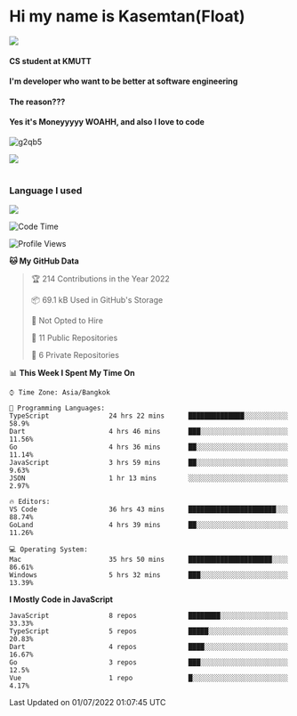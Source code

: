 # Hi my name is Kasemtan(Float)
![](https://64.media.tumblr.com/9c2a8f831efe8da556ffbf89cebb52c9/b86c1ab833a37e32-93/s1280x1920/d000dc22f75df64be2bc150f5fa69c4f6df6bb07.gifv)
#### CS student at KMUTT
#### I'm developer who want to be better at software engineering
#### The reason???
#### Yes it's Moneyyyyy WOAHH, and also I love to code
![g2qb5](https://user-images.githubusercontent.com/69688279/175812510-9235eaf7-72f7-40d3-b163-56efa9aa5c6b.gif)


[![](https://github-readme-stats.vercel.app/api?username=FloatKasemtan&show_icons=true&theme=nightowl)]()
#
### Language I used
[![](https://github-readme-stats.vercel.app/api/top-langs/?username=FloatKasemtan&layout=compact&theme=nightowl)]()
<!--START_SECTION:waka-->
![Code Time](http://img.shields.io/badge/Code%20Time-539%20hrs%2043%20mins-blue)

![Profile Views](http://img.shields.io/badge/Profile%20Views-11-blue)

**🐱 My GitHub Data** 

> 🏆 214 Contributions in the Year 2022
 > 
> 📦 69.1 kB Used in GitHub's Storage 
 > 
> 🚫 Not Opted to Hire
 > 
> 📜 11 Public Repositories 
 > 
> 🔑 6 Private Repositories  
 > 
📊 **This Week I Spent My Time On** 

```text
⌚︎ Time Zone: Asia/Bangkok

💬 Programming Languages: 
TypeScript               24 hrs 22 mins      ██████████████░░░░░░░░░░░   58.9% 
Dart                     4 hrs 46 mins       ███░░░░░░░░░░░░░░░░░░░░░░   11.56% 
Go                       4 hrs 36 mins       ██░░░░░░░░░░░░░░░░░░░░░░░   11.14% 
JavaScript               3 hrs 59 mins       ██░░░░░░░░░░░░░░░░░░░░░░░   9.63% 
JSON                     1 hr 13 mins        ░░░░░░░░░░░░░░░░░░░░░░░░░   2.97%

🔥 Editors: 
VS Code                  36 hrs 43 mins      ██████████████████████░░░   88.74% 
GoLand                   4 hrs 39 mins       ██░░░░░░░░░░░░░░░░░░░░░░░   11.26%

💻 Operating System: 
Mac                      35 hrs 50 mins      █████████████████████░░░░   86.61% 
Windows                  5 hrs 32 mins       ███░░░░░░░░░░░░░░░░░░░░░░   13.39%

```

**I Mostly Code in JavaScript** 

```text
JavaScript               8 repos             ████████░░░░░░░░░░░░░░░░░   33.33% 
TypeScript               5 repos             █████░░░░░░░░░░░░░░░░░░░░   20.83% 
Dart                     4 repos             ████░░░░░░░░░░░░░░░░░░░░░   16.67% 
Go                       3 repos             ███░░░░░░░░░░░░░░░░░░░░░░   12.5% 
Vue                      1 repo              █░░░░░░░░░░░░░░░░░░░░░░░░   4.17%

```



 Last Updated on 01/07/2022 01:07:45 UTC
<!--END_SECTION:waka-->
<!--
**FloatKasemtan/FloatKasemtan** is a ✨ _special_ ✨ repository because its `README.md` (this file) appears on your GitHub profile.

Here are some ideas to get you started:

- 🔭 I’m currently working on ...
- 🌱 I’m currently learning ...
- 👯 I’m looking to collaborate on ...
- 🤔 I’m looking for help with ...
- 💬 Ask me about ...
- 📫 How to reach me: ...
- 😄 Pronouns: ...
- ⚡ Fun fact: ...
-->
